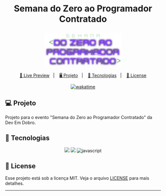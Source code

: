 <h1 align="center">
  Semana do Zero ao Programador Contratado
</h1>

<h2 align="center">
  <img src="./assets/logo-dev.png" width="250px">
</h2>

<p align="center">
  <a href="https://bh-tec.github.io/devEmDobro-theLastOfUs/">🔗 Live Preview</a>&nbsp;&nbsp;&nbsp;|&nbsp;&nbsp;&nbsp;
  <a href="#-projeto">🖥️ Projeto</a>&nbsp;&nbsp;&nbsp;|&nbsp;&nbsp;&nbsp;
  <a href="#-tecnologias">🚀 Tecnologias</a>&nbsp;&nbsp;&nbsp;|&nbsp;&nbsp;&nbsp;
  <a href="#-license">📝 License</a>
</p>

<p align="center">
  <a href="https://wakatime.com/badge/user/68660678-6b86-4b78-98df-f5f41a37e1bc/project/c006ef71-6981-430b-9c90-e9fb5d6082ce"><img src="https://wakatime.com/badge/user/68660678-6b86-4b78-98df-f5f41a37e1bc/project/c006ef71-6981-430b-9c90-e9fb5d6082ce.svg" alt="wakatime"></a>
</p>

## 💻 Projeto

Projeto para o evento "Semana do Zero ao Programador Contratado" da Dev Em Dobro.

## 🚀 Tecnologias

<p align="center">
  <img src="https://img.shields.io/badge/html5-%23E34F26.svg?style=for-the-badge&logo=html5&logoColor=white">
  <img src="https://img.shields.io/badge/css3-%231572B6.svg?style=for-the-badge&logo=css3&logoColor=white">
  <img src="https://img.shields.io/badge/javascript-%23323330.svg?style=for-the-badge&logo=javascript&logoColor=%23F7DF1E" alt="javascript" title ="javascript">
</p>

## 📝 License

Esse projeto está sob a licença MIT. Veja o arquivo [LICENSE](LICENSE) para mais detalhes.

---
